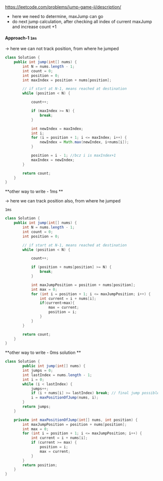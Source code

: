 https://leetcode.com/problems/jump-game-ii/description/

* here we need to determine, maxJump can go
* do next jump calculation, after checking all index of current maxJump and increase count +1

#### Approach-1 `1ms`

&rarr; here we can not track position, from where he jumped

```java
class Solution {
    public int jump(int[] nums) {
        int N = nums.length - 1;
        int count = 0;
        int position = 0;
        int maxIndex = position + nums[position];

        // if start at N-1, means reached at destination
        while (position < N) {

            count++;

            if (maxIndex >= N) {
                break;
            }

            int newIndex = maxIndex;
            int i;
            for (i = position + 1; i <= maxIndex; i++) {
                newIndex = Math.max(newIndex, i+nums[i]);
            }

            position = i - 1; //bcz i is maxIndex+1
            maxIndex = newIndex;
        }

        return count;
    }
}
```

**other way to write - 1ms **

&rarr; here we can track position also, from where he jumped

`1ms`

```java
class Solution {
    public int jump(int[] nums) {
        int N = nums.length - 1;
        int count = 0;
        int position = 0;

        // if start at N-1, means reached at destination
        while (position < N) {

            count++;

            if (position + nums[position] >= N) {
                break;
            }

            int maxJumpPosition = position + nums[position];
            int max = 0;
            for (int i = position + 1; i <= maxJumpPosition; i++) {
                int current = i + nums[i];
                if(current>max){
                    max = current;
                    position = i;
                }
            }
        }

        return count;
    }
}
```

**other way to write - 0ms solution **

```java
class Solution {
        public int jump(int[] nums) {
        int jumps = 0;
        int lastIndex = nums.length - 1;
        int i = 0;
        while (i < lastIndex) {
            jumps++;
            if (i + nums[i] >= lastIndex) break; // final jump possible
            i = maxPositionOfJump(nums, i);
        }
        return jumps;
    }

    private int maxPositionOfJump(int[] nums, int position) {
        int maxJumpPosition = position + nums[position];
        int max = 0;
        for (int i = position + 1; i <= maxJumpPosition; i++) {
            int current = i + nums[i];
            if (current >= max) {
                position = i;
                max = current;
            }
        }
        return position;
    }
}
```